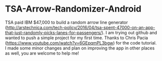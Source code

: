# TSA-Arrow-Randomizer-Android
TSA paid IBM $47,000 to build a random arrow line generator (http://arstechnica.com/tech-policy/2016/04/tsa-spent-47000-on-an-app-that-just-randomly-picks-lanes-for-passengers/). I am trying out github and wanted to push a simple project for my first time. Thanks to Chris Pacia (https://www.youtube.com/watch?v=6GEpqmPL3bgw) for the code tutorial. I made some minor changes and plan on improving the app in other places as well, you are welcome to help me! 

